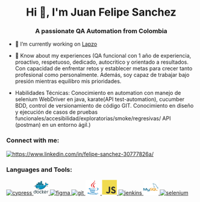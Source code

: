 <h1 align="center">Hi 👋, I'm Juan Felipe Sanchez </h1>
<h3 align="center">A passionate QA Automation from Colombia</h3>

- 🔭 I’m currently working on [Lapzo](https://www.linkedin.com/company/lapzomx/mycompany/verification/)

- 📄 Know about my experiences (QA funcional con 1 año de experiencia, proactivo, respetuoso, dedicado, autocritico y orientado a resultados. Con capacidad de enfrentar retos y establecer metas para crecer tanto profesional como personalmente. Además, soy capaz de trabajar bajo presión mientras equilibro mis prioridades.
-  Habilidades Técnicas: Conocimiento en automation con manejo de selenium WebDriver en java, karate(API test-automation), cucumber BDD, control de versionamiento de código GIT. Conocimiento en diseño y ejecución de casos de pruebas funcionales/accesibilidad/exploratorias/smoke/regresivas/ API (postman) en un entorno ágil.)


<h3 align="left">Connect with me:</h3>
<p align="left">
<a href="https://linkedin.com/in/https://www.linkedin.com/in/felipe-sanchez-30777826a/" target="blank"><img align="center" src="https://raw.githubusercontent.com/rahuldkjain/github-profile-readme-generator/master/src/images/icons/Social/linked-in-alt.svg" alt="https://www.linkedin.com/in/felipe-sanchez-30777826a/" height="30" width="40" /></a>
</p>

<h3 align="left">Languages and Tools:</h3>
<p align="left"> <a href="https://www.cypress.io" target="_blank" rel="noreferrer"> <img src="https://raw.githubusercontent.com/simple-icons/simple-icons/6e46ec1fc23b60c8fd0d2f2ff46db82e16dbd75f/icons/cypress.svg" alt="cypress" width="40" height="40"/> </a> <a href="https://www.docker.com/" target="_blank" rel="noreferrer"> <img src="https://raw.githubusercontent.com/devicons/devicon/master/icons/docker/docker-original-wordmark.svg" alt="docker" width="40" height="40"/> </a> <a href="https://www.figma.com/" target="_blank" rel="noreferrer"> <img src="https://www.vectorlogo.zone/logos/figma/figma-icon.svg" alt="figma" width="40" height="40"/> </a> <a href="https://git-scm.com/" target="_blank" rel="noreferrer"> <img src="https://www.vectorlogo.zone/logos/git-scm/git-scm-icon.svg" alt="git" width="40" height="40"/> </a> <a href="https://www.java.com" target="_blank" rel="noreferrer"> <img src="https://raw.githubusercontent.com/devicons/devicon/master/icons/java/java-original.svg" alt="java" width="40" height="40"/> </a> <a href="https://developer.mozilla.org/en-US/docs/Web/JavaScript" target="_blank" rel="noreferrer"> <img src="https://raw.githubusercontent.com/devicons/devicon/master/icons/javascript/javascript-original.svg" alt="javascript" width="40" height="40"/> </a> <a href="https://www.jenkins.io" target="_blank" rel="noreferrer"> <img src="https://www.vectorlogo.zone/logos/jenkins/jenkins-icon.svg" alt="jenkins" width="40" height="40"/> </a> <a href="https://www.mysql.com/" target="_blank" rel="noreferrer"> <img src="https://raw.githubusercontent.com/devicons/devicon/master/icons/mysql/mysql-original-wordmark.svg" alt="mysql" width="40" height="40"/> </a> <a href="https://www.selenium.dev" target="_blank" rel="noreferrer"> <img src="https://raw.githubusercontent.com/detain/svg-logos/780f25886640cef088af994181646db2f6b1a3f8/svg/selenium-logo.svg" alt="selenium" width="40" height="40"/> </a> </p>
